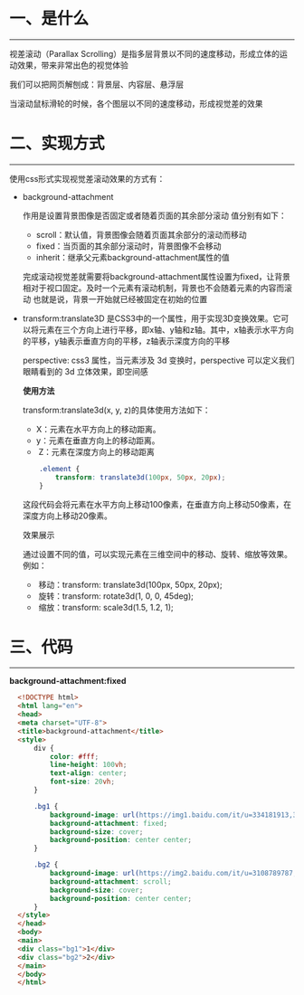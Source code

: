 # 一、是什么
------
视差滚动（Parallax Scrolling）是指多层背景以不同的速度移动，形成立体的运动效果，带来非常出色的视觉体验

我们可以把网页解刨成：背景层、内容层、悬浮层



当滚动鼠标滑轮的时候，各个图层以不同的速度移动，形成视觉差的效果

# 二、实现方式
------
使用css形式实现视觉差滚动效果的方式有：

- background-attachment

   作用是设置背景图像是否固定或者随着页面的其余部分滚动
   值分别有如下：
    - scroll：默认值，背景图像会随着页面其余部分的滚动而移动
    - fixed：当页面的其余部分滚动时，背景图像不会移动
    - inherit：继承父元素background-attachment属性的值

    完成滚动视觉差就需要将background-attachment属性设置为fixed，让背景相对于视口固定。及时一个元素有滚动机制，背景也不会随着元素的内容而滚动
    也就是说，背景一开始就已经被固定在初始的位置
- transform:translate3D
   是CSS3中的一个属性，用于实现3D变换效果。它可以将元素在三个方向上进行平移，即x轴、y轴和z轴。其中，x轴表示水平方向的平移，y轴表示垂直方向的平移，z轴表示深度方向的平移‌

    perspective: css3 属性，当元素涉及 3d 变换时，perspective 可以定义我们眼睛看到的 3d 立体效果，即空间感

    **使用方法**

    transform:translate3d(x, y, z)的具体使用方法如下：
    -  X‌：元素在水平方向上的移动距离。
    -  ‌y‌：元素在垂直方向上的移动距离。
    - ‌ Z‌：元素在深度方向上的移动距离

    ```css
        .element {
            transform: translate3d(100px, 50px, 20px);
        }
    ```
    这段代码会将元素在水平方向上移动100像素，在垂直方向上移动50像素，在深度方向上移动20像素。

    效果展示

    通过设置不同的值，可以实现元素在三维空间中的移动、旋转、缩放等效果。例如：

    - ‌ ‌移动‌：transform: translate3d(100px, 50px, 20px);
    - ‌ ‌旋转‌：transform: rotate3d(1, 0, 0, 45deg);
    - ‌ ‌缩放‌：transform: scale3d(1.5, 1.2, 1);

# 三、代码
------

  **background-attachment:fixed**

  ```html
    <!DOCTYPE html>
    <html lang="en">
    <head>
    <meta charset="UTF-8">
    <title>background-attachment</title>
    <style>
        div {
            color: #fff;
            line-height: 100vh;
            text-align: center;
            font-size: 20vh;
        }

        .bg1 {
            background-image: url(https://img1.baidu.com/it/u=334181913,3007729167&fm=253&fmt=auto&app=138&f=JPEG?w=800&h=800);
            background-attachment: fixed;
            background-size: cover;
            background-position: center center;
        }

        .bg2 {
            background-image: url(https://img2.baidu.com/it/u=3108789787,2392043340&fm=253&fmt=auto&app=138&f=JPEG?w=800&h=800);
            background-attachment: scroll;
            background-size: cover;
            background-position: center center;
        }
    </style>
    </head>
    <body>
    <main>
    <div class="bg1">1</div>
    <div class="bg2">2</div>
    </main>
    </body>
    </html>

  ```
